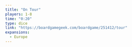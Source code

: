 ```yaml
---
title: "On Tour"
players: 1-8
time: "0:20"
type: dice
link: "https://boardgamegeek.com/boardgame/251412/tour"
expansions:
  - Europe
---
```


